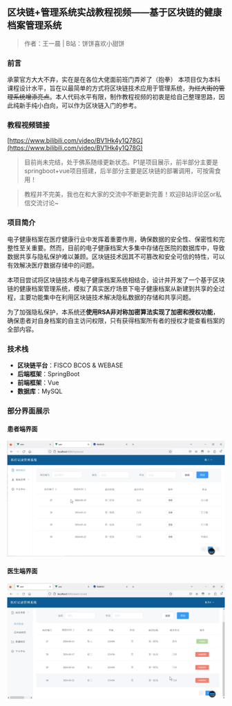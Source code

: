 ## 区块链+管理系统实战教程视频——基于区块链的健康档案管理系统
> 作者：王一晨 | B站：饼饼喜欢小甜饼
### 前言
承蒙官方大大不弃，实在是在各位大佬面前班门弄斧了（抱拳）
本项目仅为本科课程设计水平，旨在以最简单的方式将区块链技术应用于管理系统，~~为烂大街的管理系统增添亮点~~。本人代码水平有限，制作教程视频的初衷是给自己整理思路，因此纯新手纯小白向，可以作为区块链入门的参考。

### 教程视频链接
[https://www.bilibili.com/video/BV1Hk4y1Q78G](https://www.bilibili.com/video/BV1Hk4y1Q78G)

> 目前尚未完结，处于佛系随缘更新状态。P1是项目展示，前半部分主要是springboot+vue项目搭建，后半部分主要是区块链的部署调用，可按需食用！

> 教程并不完美，我也在和大家的交流中不断更新完善！欢迎B站评论区or私信交流讨论~

### 项目简介
电子健康档案在医疗健康行业中发挥着重要作用，确保数据的安全性、保密性和完整性至关重要。然而，目前的电子健康档案大多集中存储在医院的数据库中，导致数据共享与隐私保护难以兼顾。区块链技术因其不可篡改和安全可信的特性，可以有效解决医疗数据存储中的问题。

本项目尝试将区块链技术与电子健康档案系统相结合，设计并开发了一个基于区块链的健康档案管理系统，模拟了真实医疗场景下电子健康档案从新建到共享的全过程，主要功能集中在利用区块链技术解决隐私数据的存储和共享问题。

为了加强隐私保护，本系统还**使用RSA非对称加密算法实现了加密和授权功能**，确保患者对自身档案的自主访问权限，只有获得档案所有者的授权才能查看档案的全部内容。

### 技术栈
- **区块链平台**：FISCO BCOS & WEBASE
- **后端框架**：SpringBoot
- **前端框架**：Vue
- **数据库**：MySQL

### 部分界面展示
#### 患者端界面
<img src="https://github.com/biiiiing/PostImage/blob/main/1.png">

#### 医生端界面
<img src="https://github.com/biiiiing/PostImage/blob/main/2.png">
